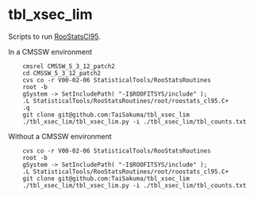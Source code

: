 tbl_xsec_lim
============

Scripts to run [RooStatsCl95](https://twiki.cern.ch/twiki/bin/view/CMS/RooStatsCl95).


In a CMSSW environment


        cmsrel CMSSW_5_3_12_patch2
        cd CMSSW_5_3_12_patch2
        cvs co -r V00-02-06 StatisticalTools/RooStatsRoutines
        root -b
        gSystem -> SetIncludePath( "-I$ROOFITSYS/include" );
        .L StatisticalTools/RooStatsRoutines/root/roostats_cl95.C+
        .q
        git clone git@github.com:TaiSakuma/tbl_xsec_lim
        ./tbl_xsec_lim/tbl_xsec_lim.py -i ./tbl_xsec_lim/tbl_counts.txt


Without a CMSSW environment


        cvs co -r V00-02-06 StatisticalTools/RooStatsRoutines
        root -b
        gSystem -> SetIncludePath( "-I$ROOFITSYS/include" );
        .L StatisticalTools/RooStatsRoutines/root/roostats_cl95.C+
        git clone git@github.com:TaiSakuma/tbl_xsec_lim
        ./tbl_xsec_lim/tbl_xsec_lim.py -i ./tbl_xsec_lim/tbl_counts.txt
